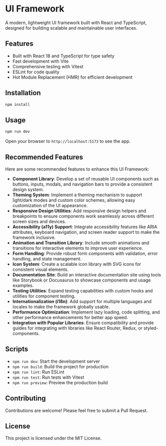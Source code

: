 # UI Framework

A modern, lightweight UI framework built with React and TypeScript, designed for building scalable and maintainable user interfaces.

## Features

- Built with React 18 and TypeScript for type safety
- Fast development with Vite
- Comprehensive testing with Vitest
- ESLint for code quality
- Hot Module Replacement (HMR) for efficient development

## Installation

```bash
npm install
```

## Usage

```bash
npm run dev
```

Open your browser to `http://localhost:5173` to see the app.

## Recommended Features

Here are some recommended features to enhance this UI Framework:

- **Component Library**: Develop a set of reusable UI components such as buttons, inputs, modals, and navigation bars to provide a consistent design system.
- **Theming System**: Implement a theming mechanism to support light/dark modes and custom color schemes, allowing easy customization of the UI appearance.
- **Responsive Design Utilities**: Add responsive design helpers and breakpoints to ensure components work seamlessly across different screen sizes and devices.
- **Accessibility (a11y) Support**: Integrate accessibility features like ARIA attributes, keyboard navigation, and screen reader support to make the framework inclusive.
- **Animation and Transition Library**: Include smooth animations and transitions for interactive elements to improve user experience.
- **Form Handling**: Provide robust form components with validation, error handling, and state management.
- **Icon System**: Create a scalable icon library with SVG icons for consistent visual elements.
- **Documentation Site**: Build an interactive documentation site using tools like Storybook or Docusaurus to showcase components and usage examples.
- **Testing Utilities**: Expand testing capabilities with custom hooks and utilities for component testing.
- **Internationalization (i18n)**: Add support for multiple languages and locales to make the framework globally usable.
- **Performance Optimization**: Implement lazy loading, code splitting, and other performance enhancements for better app speed.
- **Integration with Popular Libraries**: Ensure compatibility and provide guides for integrating with libraries like React Router, Redux, or styled-components.

## Scripts

- `npm run dev`: Start the development server
- `npm run build`: Build the project for production
- `npm run lint`: Run ESLint
- `npm run test`: Run tests with Vitest
- `npm run preview`: Preview the production build

## Contributing

Contributions are welcome! Please feel free to submit a Pull Request.

## License

This project is licensed under the MIT License.
